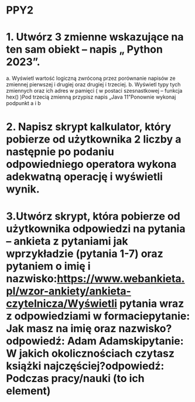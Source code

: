 # PPY2
# 1.  Utwórz 3 zmienne wskazujące na ten sam obiekt – napis „ Python 2023”.
   a. Wyświetl wartość logiczną zwróconą przez porównanie napisów ze zmiennej pierwszej i drugiej oraz drugiej i trzeciej.
   b. Wyświetl typy tych zmiennych oraz ich adres w pamięci ( w postaci szesnastkowej – funkcja hex() )Pod trzecią zmienną przypisz napis „Java 11”Ponownie wykonaj podpunkt a i b
# 2. Napisz skrypt kalkulator, który pobierze od użytkownika 2 liczby a następnie po podaniu odpowiedniego operatora wykona adekwatną operację i wyświetli wynik.
# 3.Utwórz skrypt, która pobierze od użytkownika odpowiedzi na pytania – ankieta z pytaniami jak wprzykładzie (pytania 1-7) oraz pytaniem o imię i nazwisko:https://www.webankieta.pl/wzor-ankiety/ankieta-czytelnicza/Wyświetli  pytania wraz z odpowiedziami w formaciepytanie: Jak masz na imię oraz nazwisko?odpowiedź: Adam Adamskipytanie: W jakich okolicznościach czytasz książki najczęściej?odpowiedź: Podczas pracy/nauki (to ich element)